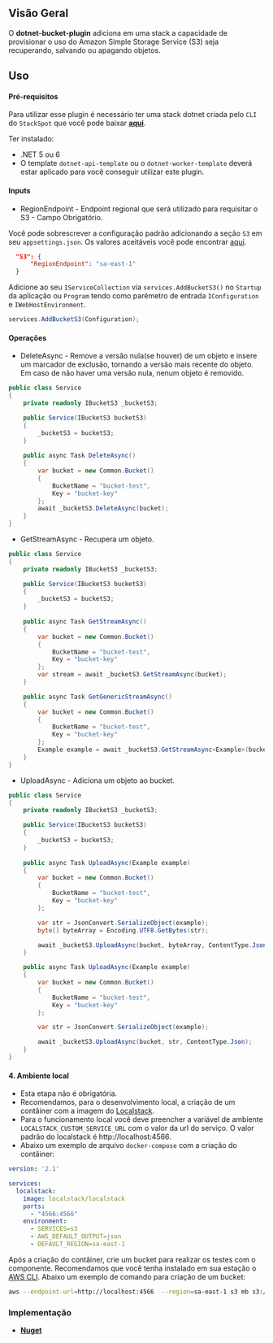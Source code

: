 ## **Visão Geral**
O **dotnet-bucket-plugin** adiciona em uma stack a capacidade de provisionar o uso do Amazon Simple Storage Service (S3) seja recuperando, salvando ou apagando objetos.

## **Uso**

#### **Pré-requisitos**
Para utilizar esse plugin é necessário ter uma stack dotnet criada pelo `CLI` do `StackSpot` que você pode baixar [**aqui**](https://stackspot.com/).

Ter instalado:
- .NET 5 ou 6 
- O template `dotnet-api-template` ou o `dotnet-worker-template` deverá estar aplicado para você conseguir utilizar este plugin.

#### **Inputs**

* RegionEndpoint - Endpoint regional que será utilizado para requisitar o S3 - Campo Obrigatório.

Você pode sobrescrever a configuração padrão adicionando a seção `S3` em seu `appsettings.json`. Os valores aceitáveis você pode encontrar [aqui](https://docs.aws.amazon.com/pt_br/pt_br/AWSEC2/latest/WindowsGuide/using-regions-availability-zones.html#concepts-available-regions).

```json
  "S3": {
      "RegionEndpoint": "sa-east-1"
  }
```

Adicione ao seu `IServiceCollection` via `services.AddBucketS3()` no `Startup` da aplicação ou `Program` tendo como parêmetro de entrada `IConfiguration` e `IWebHostEnvironment`. 

```csharp
services.AddBucketS3(Configuration);
```

#### **Operações**

*  DeleteAsync - Remove a versão nula(se houver) de um objeto e insere um marcador de exclusão, tornando a versão mais recente do objeto. Em caso de não haver uma versão nula, nenum objeto é removido.

```csharp
public class Service
{
    private readonly IBucketS3 _bucketS3;

    public Service(IBucketS3 bucketS3)
    {
        _bucketS3 = bucketS3;
    }
    
    public async Task DeleteAsync()
    {
        var bucket = new Common.Bucket()
        {
            BucketName = "bucket-test",
            Key = "bucket-key"
        };
        await _bucketS3.DeleteAsync(bucket);
    }
}
```

* GetStreamAsync - Recupera um objeto.

```csharp
public class Service
{
    private readonly IBucketS3 _bucketS3;

    public Service(IBucketS3 bucketS3)
    {
        _bucketS3 = bucketS3;
    }
    
    public async Task GetStreamAsync()
    {
        var bucket = new Common.Bucket()
        {
            BucketName = "bucket-test",
            Key = "bucket-key"
        };
        var stream = await _bucketS3.GetStreamAsync(bucket);
    }

    public async Task GetGenericStreamAsync()
    {
        var bucket = new Common.Bucket()
        {
            BucketName = "bucket-test",
            Key = "bucket-key"
        };
        Example example = await _bucketS3.GetStreamAsync<Example>(bucket, ContentType.Json);
    }
}
```

* UploadAsync - Adiciona um objeto ao bucket.

```csharp
public class Service
{
    private readonly IBucketS3 _bucketS3;

    public Service(IBucketS3 bucketS3)
    {
        _bucketS3 = bucketS3;
    }
    
    public async Task UploadAsync(Example example)
    {
        var bucket = new Common.Bucket()
        {
            BucketName = "bucket-test",
            Key = "bucket-key"
        };

        var str = JsonConvert.SerializeObject(example);
        byte[] byteArray = Encoding.UTF8.GetBytes(str);

        await _bucketS3.UploadAsync(bucket, byteArray, ContentType.Json);
    }

    public async Task UploadAsync(Example example)
    {
        var bucket = new Common.Bucket()
        {
            BucketName = "bucket-test",
            Key = "bucket-key"
        };

        var str = JsonConvert.SerializeObject(example);

        await _bucketS3.UploadAsync(bucket, str, ContentType.Json);
    }
}
```


#### 4. Ambiente local

* Esta etapa não é obrigatória.
* Recomendamos, para o desenvolvimento local, a criação de um contâiner com a imagem do [Localstack](https://github.com/localstack/localstack). 
* Para o funcionamento local você deve preencher a variável de ambiente `LOCALSTACK_CUSTOM_SERVICE_URL` com o valor da url do serviço. O valor padrão do localstack é http://localhost:4566.
* Abaixo um exemplo de arquivo `docker-compose` com a criação do contâiner: 

```yaml
version: '2.1'

services:
  localstack:
    image: localstack/localstack
    ports:
      - "4566:4566"
    environment:
      - SERVICES=s3
      - AWS_DEFAULT_OUTPUT=json
      - DEFAULT_REGION=sa-east-1
```

Após a criação do contâiner, crie um bucket para realizar os testes com o componente. Recomendamos que você tenha instalado em sua estação o [AWS CLI](https://aws.amazon.com/pt/cli/). Abaixo um exemplo de comando para criação de um bucket:

```bash
aws --endpoint-url=http://localhost:4566  --region=sa-east-1 s3 mb s3://[NOME DO BUCKET]
```

### **Implementação**
- [**Nuget**](https://www.nuget.org/packages/StackSpot.Bucket.S3/)